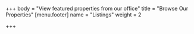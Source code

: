 +++
body = "View featured properties from our office"
title = "Browse Our Properties"
[menu.footer]
name = "Listings"
weight = 2

+++
